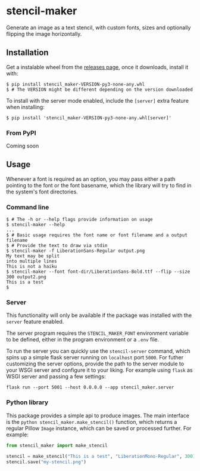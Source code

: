 # stencil-maker

Generate an image as a text stencil, with custom fonts, sizes and optionally flipping the image horizontally.

## Installation

Get a instalable wheel from the [releases page](https://github.com/mamg22/stencil-maker/releases), once it downloads, install it with:

```console
$ pip install stencil_maker-VERSION-py3-none-any.whl
$ # The VERSION might be different depending on the version downloaded
```

To install with the server mode enabled, include the `[server]` extra feature when installing:

```console
$ pip install 'stencil_maker-VERSION-py3-none-any.whl[server]'
```

### From PyPI

Coming soon

## Usage

Whenever a font is required as an option, you may pass either a path pointing to the font or the font basename, which the library will try to find in the system's font directories.

### Command line

```console
$ # The -h or --help flags provide information on usage
$ stencil-maker --help
...
$ # Basic usage requires the font name or font filename and a output filename
$ # Provide the text to draw via stdin
$ stencil-maker -f LiberationSans-Regular output.png
My text may be split
into multiple lines
This is not a haiku
$ stencil-maker --font font-dir/LiberationSans-Bold.ttf --flip --size 300 output2.png
This is a test
$
```

### Server

This functionality will only be available if the package was installed with the `server` feature enabled.

The server program requires the `STENCIL_MAKER_FONT` environment variable to be defined, either in the program environment or a `.env` file.

To run the server you can quickly use the `stencil-server` command, which spins up a simple flask server running on `localhost` port `5000`. For futher customizing the server options, provide the path to the server module to your WSGI server and configure it to your liking. For example using `flask` as WSGI server and passing a few settings:

```console
flask run --port 5001 --host 0.0.0.0 --app stencil_maker.server
```

### Python library

This package provides a simple api to produce images. The main interface is the ```python stencil_maker.make_stencil()``` function, which returns a regular Pillow `Image` instance, which can be saved or processed further. For example:

```python
from stencil_maker import make_stencil

stencil = make_stencil("This is a test", "LiberationMono-Regular", 300)
stencil.save("my-stencil.png")
```
